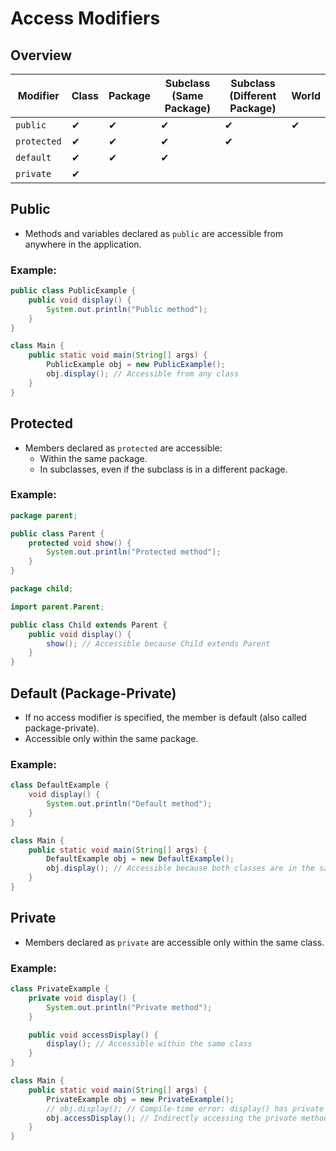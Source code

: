 # Access Modifiers

## Overview
| Modifier    | Class | Package | Subclass (Same Package)  | Subclass (Different Package)  | World |
|-------------|-------|---------|--------------------------|-------------------------------|-------|
| `public`    | ✔     | ✔       | ✔                        | ✔                             | ✔     |
| `protected` | ✔     | ✔       | ✔                        | ✔                             |       |
| `default`   | ✔     | ✔       | ✔                        |                               |       |
| `private`   | ✔     |         |                          |                               |       |

## Public
- Methods and variables declared as `public` are accessible from anywhere in the application.

### Example:
```java
public class PublicExample {
    public void display() {
        System.out.println("Public method");
    }
}

class Main {
    public static void main(String[] args) {
        PublicExample obj = new PublicExample();
        obj.display(); // Accessible from any class
    }
}
```

## Protected
- Members declared as `protected` are accessible:
  - Within the same package.
  - In subclasses, even if the subclass is in a different package.

### Example:
```java
package parent;

public class Parent {
    protected void show() {
        System.out.println("Protected method");
    }
}
```
```java
package child;

import parent.Parent;

public class Child extends Parent {
    public void display() {
        show(); // Accessible because Child extends Parent
    }
}
```

## Default (Package-Private)
- If no access modifier is specified, the member is default (also called package-private).
- Accessible only within the same package.

### Example:
```java
class DefaultExample {
    void display() {
        System.out.println("Default method");
    }
}

class Main {
    public static void main(String[] args) {
        DefaultExample obj = new DefaultExample();
        obj.display(); // Accessible because both classes are in the same package
    }
}
```

## Private
- Members declared as `private` are accessible only within the same class.

### Example:
```java
class PrivateExample {
    private void display() {
        System.out.println("Private method");
    }

    public void accessDisplay() {
        display(); // Accessible within the same class
    }
}

class Main {
    public static void main(String[] args) {
        PrivateExample obj = new PrivateExample();
        // obj.display(); // Compile-time error: display() has private access
        obj.accessDisplay(); // Indirectly accessing the private method
    }
}
```
